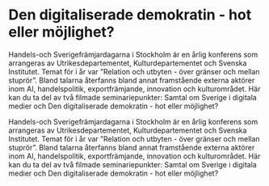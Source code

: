 # Den digitaliserade demokratin - hot eller möjlighet?

Handels-och Sverigefrämjardagarna i Stockholm är en årlig konferens som arrangeras av Utrikesdepartementet, Kulturdepartementet och Svenska Institutet. Temat för i år var ”Relation och utbyten - över gränser och mellan stuprör”. Bland talarna återfanns bland annat framstående externa aktörer inom AI, handelspolitik, exportfrämjande, innovation och kulturområdet. Här kan du ta del av två filmade seminariepunkter: Samtal om Sverige i digitala medier och Den digitaliserade demokratin - hot eller möjlighet?

Handels-och Sverigefrämjardagarna i Stockholm är en årlig konferens som arrangeras av Utrikesdepartementet, Kulturdepartementet och Svenska Institutet. Temat för i år var ”Relation och utbyten - över gränser och mellan stuprör”. Bland talarna återfanns bland annat framstående externa aktörer inom AI, handelspolitik, exportfrämjande, innovation och kulturområdet. Här kan du ta del av två filmade seminariepunkter: Samtal om Sverige i digitala medier och Den digitaliserade demokratin - hot eller möjlighet?
